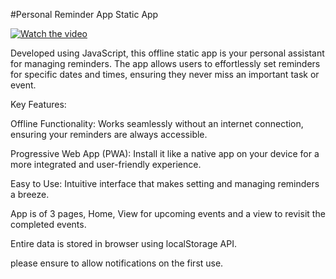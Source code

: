 #Personal Reminder App Static App

 [![Watch the video](https://img.youtube.com/vi/f2JpsKN6OVs/0.jpg)](https://www.youtube.com/watch?v=f2JpsKN6OVs)

Developed using JavaScript, this offline static app is your personal assistant for managing reminders. The app allows users to effortlessly set reminders for specific dates and times, ensuring they never miss an important task or event.

Key Features:

Offline Functionality: Works seamlessly without an internet connection, ensuring your reminders are always accessible.

Progressive Web App (PWA): Install it like a native app on your device for a more integrated and user-friendly experience.

Easy to Use: Intuitive interface that makes setting and managing reminders a breeze.

App is of 3 pages, Home, View for upcoming events and a view to revisit the completed events.

Entire data is stored in browser using localStorage API.

please ensure to allow notifications on the first use. 

 
